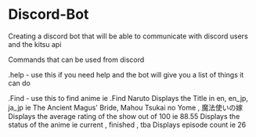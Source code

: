 # Discord-Bot
Creating a discord bot that will be able to communicate with discord users and the kitsu api


Commands that can be used from discord

.help - use this if you need help and the bot will give you a list of things it can do

.Find - use this to find anime ie .Find Naruto
        Displays the Title in en, en_jp, ja_jp ie The Ancient Magus' Bride, Mahou Tsukai no Yome , 魔法使いの嫁
        Displays the average rating of the show out of 100 ie 88.55
        Displays the status of the anime ie current , finished , tba
        Displays episode count ie 26
